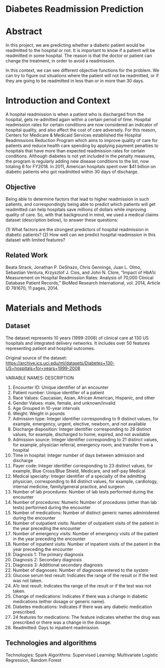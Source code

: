 # Diabetes Readmission Prediction

# Abstract
In this project, we are predicting whether a diabetic patient would be readmitted to the hospital or not. It is important to know if a patient will be readmitted in some hospital. The reason is that the doctor or patient can change the treatment, in order to avoid a readmission.

In this context, we can see different objective functions for the problem. We can try to figure out situations where the patient will not be readmitted, or if they are going to be readmitted in less than or in more than 30 days.

# Introduction and Context
A hospital readmission is when a patient who is discharged from the hospital, gets re-admitted again within a certain period of time. Hospital readmission rates for certain conditions are now considered an indicator of hospital quality, and also affect the cost of care adversely. For this reason, Centers for Medicare & Medicaid Services established the Hospital Readmissions Reduction Program which aims to improve quality of care for patients and reduce health care spending by applying payment penalties to hospitals that have more than expected readmission rates for certain conditions. Although diabetes is not yet included in the penalty measures, the program is regularly adding new disease conditions to the list, now totaling 6 for FY2018. In 2011, American hospitals spent over $41 billion on diabetic patients who got readmitted within 30 days of discharge.

## Objective
Being able to determine factors that lead to higher readmission in such patients, and correspondingly being able to predict which patients will get readmitted can help hospitals save millions of dollars while improving quality of care. So, with that background in mind, we used a medical claims dataset (description below), to answer these questions:

(1) What factors are the strongest predictors of hospital readmission in diabetic patients?
(2) How well can we predict hospital readmission in this dataset with limited features?

## Related Work
Beata Strack, Jonathan P. DeShazo, Chris Gennings, Juan L. Olmo, Sebastian Ventura, Krzysztof J. Cios, and John N. Clore, “Impact of HbA1c Measurement on Hospital Readmission Rates: Analysis of 70,000 Clinical Database Patient Records,” BioMed Research International, vol. 2014, Article ID 781670, 11 pages, 2014.

# Materials and Methods
## Dataset
The dataset represents 10 years (1999-2008) of clinical care at 130 US hospitals and integrated delivery networks. It includes over 50 features representing patient and hospital outcomes.

Original source of the dataset: https://archive.ics.uci.edu/ml/datasets/Diabetes+130-US+hospitals+for+years+1999-2008

VARIABLE NAMES: DESCRIPTION

1. Encounter ID: Unique identifier of an encounter
2. Patient number: Unique identifier of a patient
3. Race Values: Caucasian, Asian, African American, Hispanic, and other
4. Gender Values: male, female, and unknown/invalid
5. Age Grouped in 10-year intervals
6. Weight: Weight in pounds
7. Admission type: Integer identifier corresponding to 9 distinct values, for example, emergency, urgent, elective, newborn, and not available
8. Discharge disposition: Integer identifier corresponding to 29 distinct values, for example, discharged to home, expired, and not available
9. Admission source: Integer identifier corresponding to 21 distinct values, for example, physician referral, emergency room, and transfer from a hospital
10. Time in hospital: Integer number of days between admission and discharge
11. Payer code: Integer identifier corresponding to 23 distinct values, for example, Blue Cross/Blue Shield, Medicare, and self-pay Medical
12. Medical specialty: Integer identifier of a specialty of the admitting physician, corresponding to 84 distinct values, for example, cardiology, internal medicine, family/general practice, and surgeon
13. Number of lab procedures: Number of lab tests performed during the encounter
14. Number of procedures: Numeric Number of procedures (other than lab tests) performed during the encounter
15. Number of medications: Number of distinct generic names administered during the encounter
16. Number of outpatient visits: Number of outpatient visits of the patient in the year preceding the encounter
17. Number of emergency visits: Number of emergency visits of the patient in the year preceding the encounter
18. Number of inpatient visits: Number of inpatient visits of the patient in the year preceding the encounter
19. Diagnosis 1: The primary diagnosis
20. Diagnosis 2: Secondary diagnosis
21. Diagnosis 3: Additional secondary diagnosis
22. Number of diagnoses: Number of diagnoses entered to the system
23. Glucose serum test result: Indicates the range of the result or if the test was not taken.
24. A1c test result: Indicates the range of the result or if the test was not taken.
25. Change of medications: Indicates if there was a change in diabetic medications (either dosage or generic name). 
26. Diabetes medications: Indicates if there was any diabetic medication prescribed.
27. 24 features for medications: The feature indicates whether the drug was prescribed or there was a change in the dosage.
28. Readmitted: Days to inpatient readmission.

## Technologies and algorithms
Technologies: Spark
Algorithms: Supervised Learning: Multivariate Logistic Regression, Random Forest


